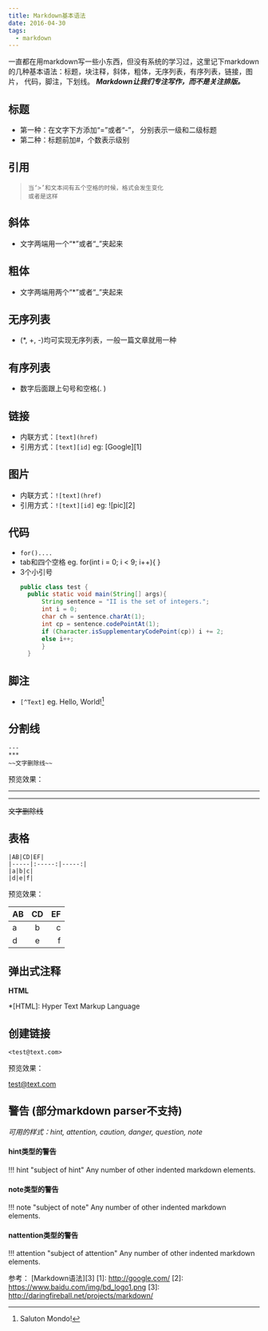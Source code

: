 ```yaml
---
title: Markdown基本语法
date: 2016-04-30
tags:
  - markdown
---
```


一直都在用markdown写一些小东西，但没有系统的学习过，这里记下markdown的几种基本语法：标题，块注释，斜体，粗体，无序列表，有序列表，链接，图片， 代码，脚注，下划线。
***Markdown让我们专注写作，而不是关注排版。***
<!--more-->
## 标题
- 第一种：在文字下方添加“=”或者“-”， 分别表示一级和二级标题
- 第二种：标题前加#，个数表示级别

## 引用

>     当‘>’和文本间有五个空格的时候，格式会发生变化
>     或者是这样

## 斜体
- 文字两端用一个“*”或者“_”夹起来

## 粗体
- 文字两端用两个“*”或者“_”夹起来

## 无序列表
- (*, +, -)均可实现无序列表，一般一篇文章就用一种

## 有序列表
- 数字后面跟上句号和空格(. )

## 链接
- 内联方式：`[text](href)`
- 引用方式：`[text][id]`
  eg: [Google][1]

## 图片
- 内联方式：`![text](href)`
- 引用方式：`![text][id]`
  eg: ![pic][2]

## 代码
- `for()....`
- tab和四个空格
  eg.
        for(int i = 0; i < 9; i++){
        }
- 3个小引号
  ```Java
  public class test {
    public static void main(String[] args){
        String sentence = "II is the set of integers.";
        int i = 0;
        char ch = sentence.charAt(1);
        int cp = sentence.codePointAt(1);
        if (Character.isSupplementaryCodePoint(cp)) i += 2;
        else i++;
        }
    }
  ```

## 脚注
- `[^Text]`
  eg. 
  Hello, World![^1]

## 分割线

```
---
***
~~文字删除线~~
```
预览效果：

---
***
~~文字删除线~~

## 表格
```
|AB|CD|EF|
|-----|:-----:|-----:|
|a|b|c|
|d|e|f|
```
预览效果：

| AB   |  CD  |   EF |
| ---- | :--: | ---: |
| a    |  b   |    c |
| d    |  e   |    f |


## 弹出式注释

**HTML**

*[HTML]: Hyper Text Markup Language
## 创建链接

```
<test@text.com>
```

预览效果：

<test@text.com>

## 警告 (部分markdown parser不支持)

*可用的样式：hint, attention, caution, danger, question, note*

#### hint类型的警告

!!! hint "subject of hint"
    Any number of other indented markdown elements.

#### note类型的警告

!!! note "subject of note"
    Any number of other indented markdown elements.

#### nattention类型的警告

!!! attention "subject of attention"
    Any number of other indented markdown elements.



参考： [Markdown语法][3]
[1]: http://google.com/
[2]: https://www.baidu.com/img/bd_logo1.png
[3]: http://daringfireball.net/projects/markdown/

[^1]: Saluton Mondo!



